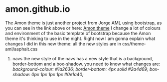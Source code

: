 # amon.github.io 
The Amon theme is just another project from Jorge AML using bootstrap, as you can see in the link above or here: [Amon theme](https://jorgeaml.github.io/amon.github.io/) I change a lot of colours and environment of the basic template of bootstrap because the Amon theme it's thinking to use in the night. 
Right now I am gonna explain what changes I did in this new theme: 
all the new styles are in css/theme-aml/asphalt.css
1. navs
the new style of the navs has a new style that is a background, border-bottom and a box-shadow. you need to know what changes are: 
*background-colour: #1a2636;*
*border-bottom: 4px solid #2a4d69;*
*box-shadow: 0px 1px 1px 1px #0e1a40;*
